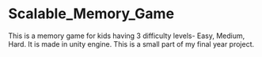 # Scalable_Memory_Game
This is a memory game for kids having 3 difficulty levels- Easy, Medium, Hard. It is made in unity engine.
This is a small part of my final year project. 
